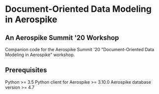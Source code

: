 # Document-Oriented Data Modeling in Aerospike
## An Aerospike Summit '20 Workshop

Companion code for the Aerospike Summit '20 "Document-Oriented Data Modeling in Aerospike" workshop.

## Prerequisites
Python >= 3.5
Python client for Aerospike >= 3.10.0
Aerospike database version >= 4.7
